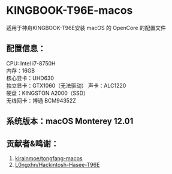 # KINGBOOK-T96E-macos  
适用于神舟KINGBOOK-T96E安装 macOS 的 OpenCore 的配置文件  

## 配置信息：
CPU: Intel i7-8750H  
内存：16GB  
核心显卡：UHD630  
独立显卡：GTX1060（无法驱动）
声卡：ALC1220  
硬盘：KINGSTON A2000（SSD）  
无线网卡：博通 BCM94352Z    

## 系统版本：macOS Monterey 12.01  

## 贡献者&鸣谢：  
1. [kirainmoe/tongfang-macos](https://github.com/kirainmoe/tongfang-macos)
2. [L0ngxhn/Hackintosh-Hasee-T96E](https://github.com/L0ngxhn/Hackintosh-Hasee-T96E)
